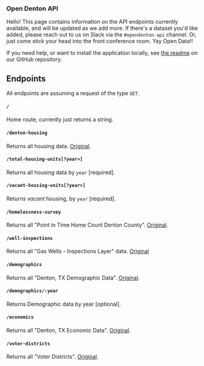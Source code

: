 ### Open Denton API

Hello! This page contains information on the API endpoints currently available,
and will be updated as we add more. If there's a dataset you'd like added, please
reach out to us on Slack via the `#opendenton-api` channel. Or, just come stick
your head into the front conference room. Yay Open Data!!

If you need help, or want to install the application locally, see [the readme]
on our GitHub repository.

## Endpoints

All endpoints are assuming a request of the type `GET`.

#### `/`

Home route, currently just returns a string.

#### `/denton-housing`

Returns all housing data. [Original](http://data.cityofdenton.com/dataset/denton-tx-housing-data).

#### `/total-housing-units[?year=]`

Returns all housing data by `year` [required].

#### `/vacant-housing-units[?year=]`

Returns _vacant_ housing, by `year` [required].

#### `/homelessness-survey`

Returns all "Point in Time Home Count Denton County". [Original](http://data.cityofdenton.com/dataset/point-in-time-home-count-denton-county).

#### `/well-inspections`

Returns all "Gas Wells - Inspections Layer" data. [Original](http://data.cityofdenton.com/dataset/gas-wells-inspections-layer)

#### `/demographics`

Returns all "Denton, TX Demographic Data". [Original](http://data.cityofdenton.com/dataset/denton-tx-demographic-data).

#### `/demographics/:year`

Returns Demographic data by year [optional].

#### `/economics`

Returns all "Denton, TX Economic Data". [Original](http://data.cityofdenton.com/dataset/denton-tx-economic-data).


#### `/voter-districts`

Returns all "Voter Districts". [Original](http://data.cityofdenton.com/dataset/voter-districts).



[the readme]: https://github.com/OpenDenton/denton_data
